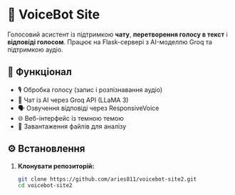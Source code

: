 # 🤖 VoiceBot Site

Голосовий асистент із підтримкою **чату**, **перетворення голосу в текст** і **відповіді голосом**. Працює на Flask-сервері з AI-моделлю Groq та підтримкою аудіо.

## 🚀 Функціонал

- 🎙️ Обробка голосу (запис і розпізнавання аудіо)
- 🤖 Чат із AI через Groq API (LLaMA 3)
- 🗣️ Озвучення відповіді через ResponsiveVoice
- 🌐 Веб-інтерфейс із темною темою
- 📁 Завантаження файлів для аналізу

## ⚙️ Встановлення

1. **Клонувати репозиторій:**
   ```bash
   git clone https://github.com/aries811/voicebot-site2.git
   cd voicebot-site2
